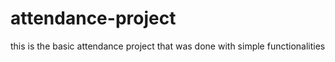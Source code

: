 # attendance-project

this is the basic attendance project that was done with simple functionalities
